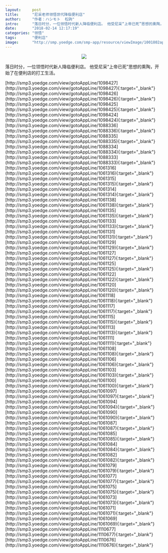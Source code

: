 ```yaml
---
layout:     post
title:      "尼采老师领悟世代降临便利店"
author:     "作者：ハシモト  松驹"
intro:      "落日时分，一位领悟时代新人降临便利店。 他受尼采“上帝已死”思想的熏陶，开始了在便利店的打工生活。"
date:       "2018-02-14 12:17:19"
categories: "领悟"
tags:       "便利店"
image:      "http://smp.yoedge.com/smp-app/resource/viewImage/1001802appline.png"
---
```

<div style="text-align: center">
<p><img src="http://smp.yoedge.com/smp-app/resource/viewImage/1001802appline.png"/></p>
</div>
<p class="post-meta">
<span>落日时分，一位领悟时代新人降临便利店。 他受尼采“上帝已死”思想的熏陶，开始了在便利店的打工生活。</span>
</p>
[http://smp3.yoedge.com/view/gotoAppLine/1098427](http://smp3.yoedge.com/view/gotoAppLine/1098427){:target="_blank"}
[http://smp3.yoedge.com/view/gotoAppLine/1098426](http://smp3.yoedge.com/view/gotoAppLine/1098426){:target="_blank"}
[http://smp3.yoedge.com/view/gotoAppLine/1098425](http://smp3.yoedge.com/view/gotoAppLine/1098425){:target="_blank"}
[http://smp3.yoedge.com/view/gotoAppLine/1098424](http://smp3.yoedge.com/view/gotoAppLine/1098424){:target="_blank"}
[http://smp3.yoedge.com/view/gotoAppLine/1088336](http://smp3.yoedge.com/view/gotoAppLine/1088336){:target="_blank"}
[http://smp3.yoedge.com/view/gotoAppLine/1088335](http://smp3.yoedge.com/view/gotoAppLine/1088335){:target="_blank"}
[http://smp3.yoedge.com/view/gotoAppLine/1088334](http://smp3.yoedge.com/view/gotoAppLine/1088334){:target="_blank"}
[http://smp3.yoedge.com/view/gotoAppLine/1088333](http://smp3.yoedge.com/view/gotoAppLine/1088333){:target="_blank"}
[http://smp3.yoedge.com/view/gotoAppLine/1061316](http://smp3.yoedge.com/view/gotoAppLine/1061316){:target="_blank"}
[http://smp3.yoedge.com/view/gotoAppLine/1061315](http://smp3.yoedge.com/view/gotoAppLine/1061315){:target="_blank"}
[http://smp3.yoedge.com/view/gotoAppLine/1061314](http://smp3.yoedge.com/view/gotoAppLine/1061314){:target="_blank"}
[http://smp3.yoedge.com/view/gotoAppLine/1061138](http://smp3.yoedge.com/view/gotoAppLine/1061138){:target="_blank"}
[http://smp3.yoedge.com/view/gotoAppLine/1061135](http://smp3.yoedge.com/view/gotoAppLine/1061135){:target="_blank"}
[http://smp3.yoedge.com/view/gotoAppLine/1061133](http://smp3.yoedge.com/view/gotoAppLine/1061133){:target="_blank"}
[http://smp3.yoedge.com/view/gotoAppLine/1061131](http://smp3.yoedge.com/view/gotoAppLine/1061131){:target="_blank"}
[http://smp3.yoedge.com/view/gotoAppLine/1061129](http://smp3.yoedge.com/view/gotoAppLine/1061129){:target="_blank"}
[http://smp3.yoedge.com/view/gotoAppLine/1061127](http://smp3.yoedge.com/view/gotoAppLine/1061127){:target="_blank"}
[http://smp3.yoedge.com/view/gotoAppLine/1061125](http://smp3.yoedge.com/view/gotoAppLine/1061125){:target="_blank"}
[http://smp3.yoedge.com/view/gotoAppLine/1061122](http://smp3.yoedge.com/view/gotoAppLine/1061122){:target="_blank"}
[http://smp3.yoedge.com/view/gotoAppLine/1061120](http://smp3.yoedge.com/view/gotoAppLine/1061120){:target="_blank"}
[http://smp3.yoedge.com/view/gotoAppLine/1061118](http://smp3.yoedge.com/view/gotoAppLine/1061118){:target="_blank"}
[http://smp3.yoedge.com/view/gotoAppLine/1061117](http://smp3.yoedge.com/view/gotoAppLine/1061117){:target="_blank"}
[http://smp3.yoedge.com/view/gotoAppLine/1061115](http://smp3.yoedge.com/view/gotoAppLine/1061115){:target="_blank"}
[http://smp3.yoedge.com/view/gotoAppLine/1061113](http://smp3.yoedge.com/view/gotoAppLine/1061113){:target="_blank"}
[http://smp3.yoedge.com/view/gotoAppLine/1061111](http://smp3.yoedge.com/view/gotoAppLine/1061111){:target="_blank"}
[http://smp3.yoedge.com/view/gotoAppLine/1061108](http://smp3.yoedge.com/view/gotoAppLine/1061108){:target="_blank"}
[http://smp3.yoedge.com/view/gotoAppLine/1061106](http://smp3.yoedge.com/view/gotoAppLine/1061106){:target="_blank"}
[http://smp3.yoedge.com/view/gotoAppLine/1061103](http://smp3.yoedge.com/view/gotoAppLine/1061103){:target="_blank"}
[http://smp3.yoedge.com/view/gotoAppLine/1061100](http://smp3.yoedge.com/view/gotoAppLine/1061100){:target="_blank"}
[http://smp3.yoedge.com/view/gotoAppLine/1061097](http://smp3.yoedge.com/view/gotoAppLine/1061097){:target="_blank"}
[http://smp3.yoedge.com/view/gotoAppLine/1061094](http://smp3.yoedge.com/view/gotoAppLine/1061094){:target="_blank"}
[http://smp3.yoedge.com/view/gotoAppLine/1061090](http://smp3.yoedge.com/view/gotoAppLine/1061090){:target="_blank"}
[http://smp3.yoedge.com/view/gotoAppLine/1061087](http://smp3.yoedge.com/view/gotoAppLine/1061087){:target="_blank"}
[http://smp3.yoedge.com/view/gotoAppLine/1061085](http://smp3.yoedge.com/view/gotoAppLine/1061085){:target="_blank"}
[http://smp3.yoedge.com/view/gotoAppLine/1061084](http://smp3.yoedge.com/view/gotoAppLine/1061084){:target="_blank"}
[http://smp3.yoedge.com/view/gotoAppLine/1061082](http://smp3.yoedge.com/view/gotoAppLine/1061082){:target="_blank"}
[http://smp3.yoedge.com/view/gotoAppLine/1061079](http://smp3.yoedge.com/view/gotoAppLine/1061079){:target="_blank"}
[http://smp3.yoedge.com/view/gotoAppLine/1061077](http://smp3.yoedge.com/view/gotoAppLine/1061077){:target="_blank"}
[http://smp3.yoedge.com/view/gotoAppLine/1061075](http://smp3.yoedge.com/view/gotoAppLine/1061075){:target="_blank"}
[http://smp3.yoedge.com/view/gotoAppLine/1061073](http://smp3.yoedge.com/view/gotoAppLine/1061073){:target="_blank"}
[http://smp3.yoedge.com/view/gotoAppLine/1061071](http://smp3.yoedge.com/view/gotoAppLine/1061071){:target="_blank"}
[http://smp3.yoedge.com/view/gotoAppLine/1061069](http://smp3.yoedge.com/view/gotoAppLine/1061069){:target="_blank"}
[http://smp3.yoedge.com/view/gotoAppLine/1110677](http://smp3.yoedge.com/view/gotoAppLine/1110677){:target="_blank"}
[http://smp3.yoedge.com/view/gotoAppLine/1110676](http://smp3.yoedge.com/view/gotoAppLine/1110676){:target="_blank"}


